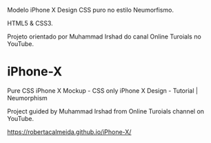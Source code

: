 Modelo iPhone X Design CSS puro no estilo Neumorfismo.

HTML5 & CSS3.

Projeto orientado por Muhammad Irshad do canal Online Turoials no YouTube.

# iPhone-X
Pure CSS iPhone X Mockup - CSS only iPhone X Design - Tutorial | Neumorphism

Project guided by Muhammad Irshad from Online Turoials channel on YouTube.

https://robertacalmeida.github.io/iPhone-X/
